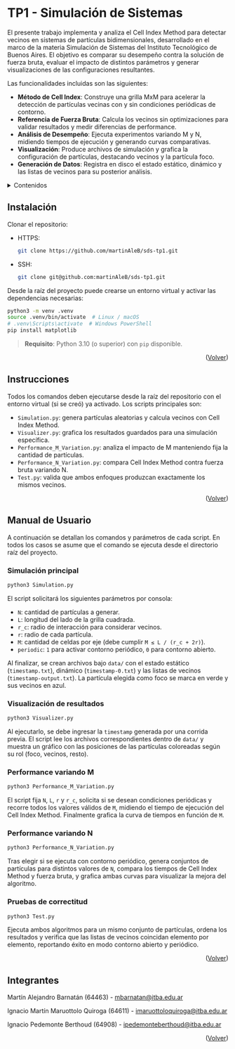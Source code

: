 # TP1 - Simulación de Sistemas

El presente trabajo implementa y analiza el Cell Index Method para detectar vecinos en sistemas de partículas bidimensionales, desarrollado en el marco de la materia Simulación de Sistemas del Instituto Tecnológico de Buenos Aires. El objetivo es comparar su desempeño contra la solución de fuerza bruta, evaluar el impacto de distintos parámetros y generar visualizaciones de las configuraciones resultantes.

Las funcionalidades incluidas son las siguientes:

- <b>Método de Cell Index</b>: Construye una grilla MxM para acelerar la detección de partículas vecinas con y sin condiciones periódicas de contorno.
- <b>Referencia de Fuerza Bruta</b>: Calcula los vecinos sin optimizaciones para validar resultados y medir diferencias de performance.
- <b>Análisis de Desempeño</b>: Ejecuta experimentos variando M y N, midiendo tiempos de ejecución y generando curvas comparativas.
- <b>Visualización</b>: Produce archivos de simulación y grafica la configuración de partículas, destacando vecinos y la partícula foco.
- <b>Generación de Datos</b>: Registra en disco el estado estático, dinámico y las listas de vecinos para su posterior análisis.

<details>
  <summary>Contenidos</summary>
  <ol>
    <li><a href="#instalación">Instalación</a></li>
    <li><a href="#instrucciones">Instrucciones</a></li>
    <li><a href="#manual-de-usuario">Manual de Usuario</a></li>
    <li><a href="#integrantes">Integrantes</a></li>
  </ol>
</details>

## Instalación

Clonar el repositorio:

- HTTPS:
  ```sh
  git clone https://github.com/martinAleB/sds-tp1.git
  ```
- SSH:
  ```sh
  git clone git@github.com:martinAleB/sds-tp1.git
  ```

Desde la raíz del proyecto puede crearse un entorno virtual y activar las dependencias necesarias:

```sh
python3 -m venv .venv
source .venv/bin/activate  # Linux / macOS
# .venv\Scripts\activate  # Windows PowerShell
pip install matplotlib
```

> **Requisito**: Python 3.10 (o superior) con `pip` disponible.

<p align="right">(<a href="#tp1---simulación-de-sistemas">Volver</a>)</p>

## Instrucciones

Todos los comandos deben ejecutarse desde la raíz del repositorio con el entorno virtual (si se creó) ya activado. Los scripts principales son:

- `Simulation.py`: genera partículas aleatorias y calcula vecinos con Cell Index Method.
- `Visualizer.py`: grafica los resultados guardados para una simulación específica.
- `Performance_M_Variation.py`: analiza el impacto de M manteniendo fija la cantidad de partículas.
- `Performance_N_Variation.py`: compara Cell Index Method contra fuerza bruta variando N.
- `Test.py`: valida que ambos enfoques produzcan exactamente los mismos vecinos.

<p align="right">(<a href="#tp1---simulación-de-sistemas">Volver</a>)</p>

## Manual de Usuario

A continuación se detallan los comandos y parámetros de cada script. En todos los casos se asume que el comando se ejecuta desde el directorio raíz del proyecto.

### Simulación principal

```sh
python3 Simulation.py
```

El script solicitará los siguientes parámetros por consola:
- `N`: cantidad de partículas a generar.
- `L`: longitud del lado de la grilla cuadrada.
- `r_c`: radio de interacción para considerar vecinos.
- `r`: radio de cada partícula.
- `M`: cantidad de celdas por eje (debe cumplir `M ≤ L / (r_c + 2r)`).
- `periodic`: `1` para activar contorno periódico, `0` para contorno abierto.

Al finalizar, se crean archivos bajo `data/` con el estado estático (`timestamp.txt`), dinámico (`timestamp-0.txt`) y las listas de vecinos (`timestamp-output.txt`). La partícula elegida como foco se marca en verde y sus vecinos en azul.

### Visualización de resultados

```sh
python3 Visualizer.py
```

Al ejecutarlo, se debe ingresar la `timestamp` generada por una corrida previa. El script lee los archivos correspondientes dentro de `data/` y muestra un gráfico con las posiciones de las partículas coloreadas según su rol (foco, vecinos, resto).

### Performance variando M

```sh
python3 Performance_M_Variation.py
```

El script fija `N`, `L`, `r` y `r_c`, solicita si se desean condiciones periódicas y recorre todos los valores válidos de `M`, midiendo el tiempo de ejecución del Cell Index Method. Finalmente grafica la curva de tiempos en función de `M`.

### Performance variando N

```sh
python3 Performance_N_Variation.py
```

Tras elegir si se ejecuta con contorno periódico, genera conjuntos de partículas para distintos valores de `N`, compara los tiempos de Cell Index Method y fuerza bruta, y grafica ambas curvas para visualizar la mejora del algoritmo.

### Pruebas de correctitud

```sh
python3 Test.py
```

Ejecuta ambos algoritmos para un mismo conjunto de partículas, ordena los resultados y verifica que las listas de vecinos coincidan elemento por elemento, reportando éxito en modo contorno abierto y periódico.

<p align="right">(<a href="#tp1---simulación-de-sistemas">Volver</a>)</p>

## Integrantes

Martín Alejandro Barnatán (64463) - mbarnatan@itba.edu.ar

Ignacio Martín Maruottolo Quiroga (64611) - imaruottoloquiroga@itba.edu.ar

Ignacio Pedemonte Berthoud (64908) - ipedemonteberthoud@itba.edu.ar

<p align="right">(<a href="#tp1---simulación-de-sistemas">Volver</a>)</p>
